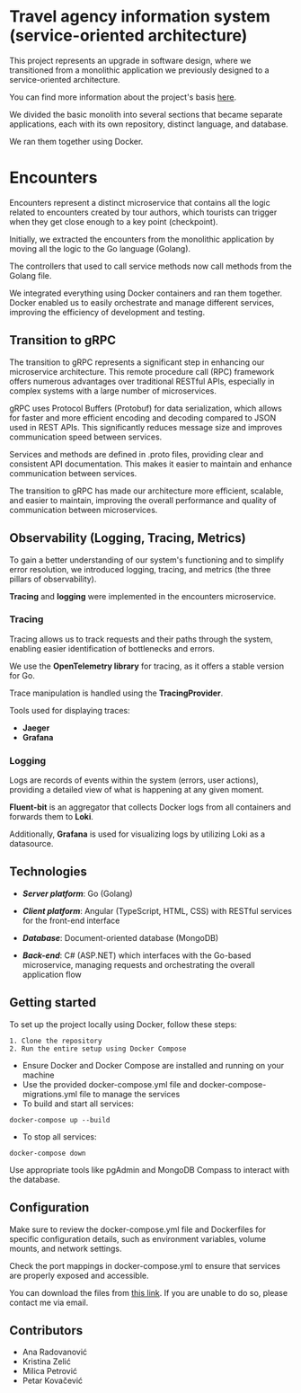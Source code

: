 # Travel agency information system (service-oriented architecture)  

This project represents an upgrade in software design, where we transitioned from a monolithic application we previously designed to a service-oriented architecture. 

You can find more information about the project's basis [here](https://github.com/travel-agency-information-system/back-end).

We divided the basic monolith into several sections that became separate applications, each with its own repository, distinct language, and database. 

We ran them together using Docker.

# Encounters

Encounters represent a distinct microservice that contains all the logic related to encounters created by tour authors, which tourists can trigger when they get close enough to a key point (checkpoint).

Initially, we extracted the encounters from the monolithic application by moving all the logic to the Go language (Golang). 

The controllers that used to call service methods now call methods from the Golang file. 

We integrated everything using Docker containers and ran them together. Docker enabled us to easily orchestrate and manage different services, improving the efficiency of development and testing.

## Transition to gRPC

The transition to gRPC represents a significant step in enhancing our microservice architecture. This remote procedure call (RPC) framework offers numerous advantages over traditional RESTful APIs, especially in complex systems with a large number of microservices.

gRPC uses Protocol Buffers (Protobuf) for data serialization, which allows for faster and more efficient encoding and decoding compared to JSON used in REST APIs. This significantly reduces message size and improves communication speed between services.

Services and methods are defined in .proto files, providing clear and consistent API documentation. This makes it easier to maintain and enhance communication between services.

The transition to gRPC has made our architecture more efficient, scalable, and easier to maintain, improving the overall performance and quality of communication between microservices.

## Observability (Logging, Tracing, Metrics)

To gain a better understanding of our system's functioning and to simplify error resolution, we introduced logging, tracing, and metrics (the three pillars of observability).

**Tracing** and **logging** were implemented in the encounters microservice.

### Tracing 

Tracing allows us to track requests and their paths through the system, enabling easier identification of bottlenecks and errors.

We use the **OpenTelemetry library** for tracing, as it offers a stable version for Go. 

Trace manipulation is handled using the **TracingProvider**.

Tools used for displaying traces:
- **Jaeger**
- **Grafana**

### Logging 

Logs are records of events within the system (errors, user actions), providing a detailed view of what is happening at any given moment.

**Fluent-bit** is an aggregator that collects Docker logs from all containers and forwards them to **Loki**. 

Additionally, **Grafana** is used for visualizing logs by utilizing Loki as a datasource.

## Technologies

- ***Server platform***: Go (Golang) 

- ***Client platform***: Angular (TypeScript, HTML, CSS) with RESTful services for the front-end interface

- ***Database***: Document-oriented database (MongoDB)

- ***Back-end***: C# (ASP.NET) which interfaces with the Go-based microservice, managing requests and orchestrating the overall application flow

## Getting started

To set up the project locally using Docker, follow these steps:

```
1. Clone the repository
2. Run the entire setup using Docker Compose
```
- Ensure Docker and Docker Compose are installed and running on your machine
- Use the provided docker-compose.yml file and docker-compose-migrations.yml file to manage the services
- To build and start all services:
```
docker-compose up --build
```
- To stop all services:
```
docker-compose down
```
Use appropriate tools like pgAdmin and MongoDB Compass to interact with the database.

## Configuration

Make sure to review the docker-compose.yml file and Dockerfiles for specific configuration details, such as environment variables, volume mounts, and network settings.

Check the port mappings in docker-compose.yml to ensure that services are properly exposed and accessible.

You can download the files from [this link](https://ufile.io/f/ud3nw). If you are unable to do so, please contact me via email.

## Contributors
- Ana Radovanović
- Kristina Zelić
- Milica Petrović
- Petar Kovačević
